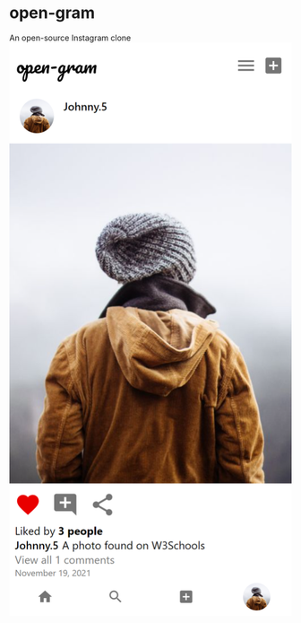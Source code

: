 # open-gram
An open-source Instagram clone
![Application feed](https://raw.githubusercontent.com/jaygarza1982/open-gram/main/screenshots/feed.png)
